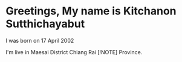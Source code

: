 # Greetings, My name is Kitchanon Sutthichayabut
I was born on 17 April 2002

I'm live in Maesai District Chiang Rai [!NOTE]  Province.
